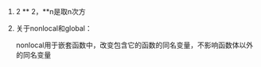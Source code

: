 1. 2 ** 2，**n是取n次方

2. 关于nonlocal和global：

   nonlocal用于嵌套函数中，改变包含它的函数的同名变量，不影响函数体以外的同名变量

   [关于nonlocal和global的详解]: https://blog.csdn.net/xcyansun/article/details/79672634

   

